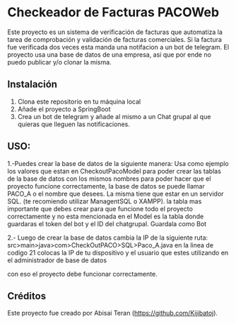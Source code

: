 # Checkeador de Facturas PACOWeb

Este proyecto es un sistema de verificación de facturas que automatiza la tarea de comprobación y validación de facturas comerciales. Si la factura fue verificada dos veces esta manda una notifacion a un bot de telegram. El proyecto usa una 
base de datos de una empresa, asi que por ende no puedo publicar y/o clonar la misma. 



## Instalación

1. Clona este repositorio en tu máquina local
2. Añade el proyecto a SpringBoot
3. Crea un bot de telegram y añade al mismo a un Chat grupal al que quieras que lleguen las notificaciones.


## USO:
1.-Puedes crear la base de datos de la siguiente manera:
Usa como ejemplo los valores que estan en CheckoutPacoModel para poder crear las tablas de la base de datos con los mismos nombres para poder hacer que el proyecto funcione correctamente, la base de datos se puede llamar PACO_A 
o el nombre que desees. La misma tiene que estar en un servidor SQL.
(te recomiendo utilizar ManagentSQL o XAMPP).
la tabla mas importante que debes crear para que funcione todo el proyecto correctamente y no esta mencionada en el Model es la tabla donde guardaras el token del bot y el ID del chatgrupal. Guardala como Bot

2.- Luego de crear la base de datos cambia la IP de la siguiente ruta: src>main>java>com>CheckOutPACO>SQL>Paco_A.java en la linea de codigo 21 colocas la IP de tu dispositivo y el usuario que estes utilizando en el administrador de base de datos

con eso el proyecto debe funcionar correctamente.


## Créditos

Este proyecto fue creado por Abisai Teran (https://github.com/Kijibatoj).
